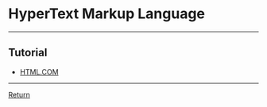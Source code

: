 # HyperText Markup Language

---

## Tutorial

- [HTML.COM](https://html.com/)

---

[Return](./../readme.md)

